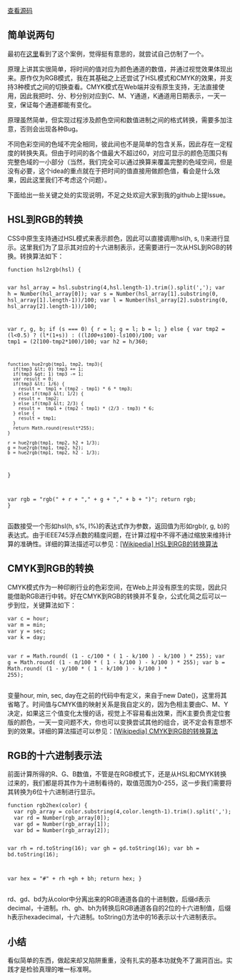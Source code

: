 <p class="buttons">
  <a href="https://github.com/tonghuashuo/TikTokColor" target="_blank" class="view_source">查看源码</a>
</p>

<h2>简单说两句</h2>
<p>最初在<a target="_blank" href="http://whatcolourisit.scn9a.org/">这里</a>看到了这个案例，觉得挺有意思的，就尝试自己仿制了一个。</p>
<p>原理上讲其实很简单，将时间的值对应为颜色通道的数值，并通过视觉效果体现出来。原作仅为RGB模式，我在其基础之上还尝试了HSL模式和CMYK的效果，并支持3种模式之间的切换查看。CMYK模式在Web端并没有原生支持，无法直接使用，因此我把时、分、秒分别对应到C、M、Y通道，K通道用日期表示，一天一变，保证每个通道都能有变化。</p>
<p>原理虽然简单，但实现过程涉及颜色空间和数值进制之间的格式转换，需要多加注意，否则会出现各种Bug。</p>
<p>不同色彩空间的色域不完全相同，彼此间也不是简单的包含关系，因此存在一定程度的转换失真。但由于时间的各个值最大不超过60，对应可显示的颜色范围只有完整色域的一小部分（当然，我们完全可以通过换算来覆盖完整的色域空间，但是没有必要，这个idea的重点就在于把时间的值直接用做颜色值，看会是什么效果，因此这里我们不考虑这个问题）。</p>
<p>下面给出一些关键之处的实现说明，不足之处欢迎大家到我的github上提Issue。</p>

<h2>HSL到RGB的转换</h2>
<p>CSS中原生支持通过HSL模式来表示颜色，因此可以直接调用hsl(h, s, l)来进行显示。这里我们为了显示其对应的十六进制表示，还需要进行一次从HSL到RGB的转换。转换算法如下：</p>
<pre><code>function hsl2rgb(hsl) {

  var hsl_array = hsl.substring(4,hsl.length-1).trim().split(',');
  var h = Number(hsl_array[0]);
  var s = Number(hsl_array[1].substring(0, hsl_array[1].length-1))/100;
  var l = Number(hsl_array[2].substring(0, hsl_array[2].length-1))/100;

  var r, g, b;
  if (s === 0) {
    r = l; g = l; b = l;
  } else {
    var tmp2 = (l&lt;0.5) ? (l*(1+s)) : ((l*100+s*100)-l*s*100)/100;
    var tmp1 = (2*l*100-tmp2*100)/100;
    var h2   = h/360;

    function hue2rgb(tmp1, tmp2, tmp3){
      if(tmp3 &lt; 0) tmp3 += 1;
      if(tmp3 &gt; 1) tmp3 -= 1;
      var result = 0;
      if(tmp3 &lt; 1/6) {
        result =  tmp1 + (tmp2 - tmp1) * 6 * tmp3;
      } else if(tmp3 &lt; 1/2) {
        result =  tmp2;
      } else if(tmp3 &lt; 2/3) {
        result =  tmp1 + (tmp2 - tmp1) * (2/3 - tmp3) * 6;
      } else {
        result = tmp1;
      }
      return Math.round(result*255);
    }

    r = hue2rgb(tmp1, tmp2, h2 + 1/3);
    g = hue2rgb(tmp1, tmp2, h2);
    b = hue2rgb(tmp1, tmp2, h2 - 1/3);
  }

  var rgb = "rgb(" + r + "," + g + "," + b + ")";
  return rgb;
}</code></pre>
<p>函数接受一个形如<span class="code">hsl(h, s%, l%)</span>的表达式作为参数，返回值为形如<span class="code">rgb(r, g, b)</span>的表达式。由于IEEE745浮点数的精度问题，在计算过程中不得不通过缩放来维持计算的准确性。详细的算法描述可以参见：<a class="reference" href="http://zh.wikipedia.org/wiki/HSL%E5%92%8CHSV%E8%89%B2%E5%BD%A9%E7%A9%BA%E9%97%B4" target="_blank">[Wikipedia] HSL到RGB的转换算法</a></p>

<h2>CMYK到RGB的转换</h2>
<p>CMYK模式作为一种印刷行业的色彩空间，在Web上并没有原生的实现，因此只能借助RGB进行中转。好在CMYK到RGB的转换并不复杂，公式化简之后可以一步到位，关键算法如下：</p>
<pre><code>var c = hour;
var m = min;
var y = sec;
var k = day;

var r = Math.round( (1 - c/100 * ( 1 - k/100 ) - k/100 ) * 255);
var g = Math.round( (1 - m/100 * ( 1 - k/100 ) - k/100 ) * 255);
var b = Math.round( (1 - y/100 * ( 1 - k/100 ) - k/100 ) * 255);</code></pre>
<p>变量<span class="code">hour</span>, <span class="code">min</span>, <span class="code">sec</span>, <span class="code">day</span>在之前的代码中有定义，来自于new Date()，这里将其省略了。时间值与CMYK值的映射关系是我自定义的，因为色相主要由C、M、Y决定，如果这三个值变化太慢的话，视觉上不容易看出效果，而K主要负责定位套版的颜色，一天一变问题不大，你也可以变换尝试其他的组合，说不定会有意想不到的效果。详细的算法描述可以参见：<a class="reference" href="http://zh.wikipedia.org/wiki/%E5%8D%B0%E5%88%B7%E5%9B%9B%E5%88%86%E8%89%B2%E6%A8%A1%E5%BC%8F" target="_blank">[Wikipedia] CMYK到RGB的转换算法</a></p>

<h2>RGB的十六进制表示法</h2>
<p>前面计算所得的R、G、B数值，不管是在RGB模式下，还是从HSL和CMYK转换过来的，我们都是将其作为十进制看待的，取值范围为0-255，这一步我们需要将其转换为6位十六进制进行显示。</p>
<pre><code>function rgb2hex(color) {
  var rgb_array = color.substring(4,color.length-1).trim().split(',');
  var rd = Number(rgb_array[0]);
  var gd = Number(rgb_array[1]);
  var bd = Number(rgb_array[2]);

  var rh = rd.toString(16);
  var gh = gd.toString(16);
  var bh = bd.toString(16);

  var hex = "#" + rh +gh + bh;
  return hex;
}</code></pre>
<p><span class="code">rd</span>、<span class="code">gd</span>、<span class="code">bd</span>为从color中分离出来的RGB通道各自的十进制数，后缀d表示decimal，十进制。<span class="code">rh</span>、<span class="code">gh</span>、<span class="code">bh</span>为转换后RGB通道各自的2位的十六进制值，后缀h表示hexadecimal，十六进制。<span class="code">toString()</span>方法中的16表示以十六进制表示。</p>

<h2>小结</h2>
<p>看似简单的东西，做起来却又陷阱重重，没有扎实的基本功就免不了漏洞百出。实践才是检验真理的唯一标准啊。</p>
